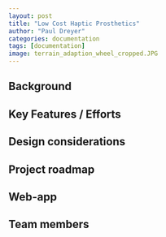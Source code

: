 ```yaml
---
layout: post
title: "Low Cost Haptic Prosthetics"
author: "Paul Dreyer"
categories: documentation
tags: [documentation]
image: terrain_adaption_wheel_cropped.JPG
---
```


## Background


## Key Features / Efforts

###


## Design considerations

## Project roadmap

## Web-app

## Team members

